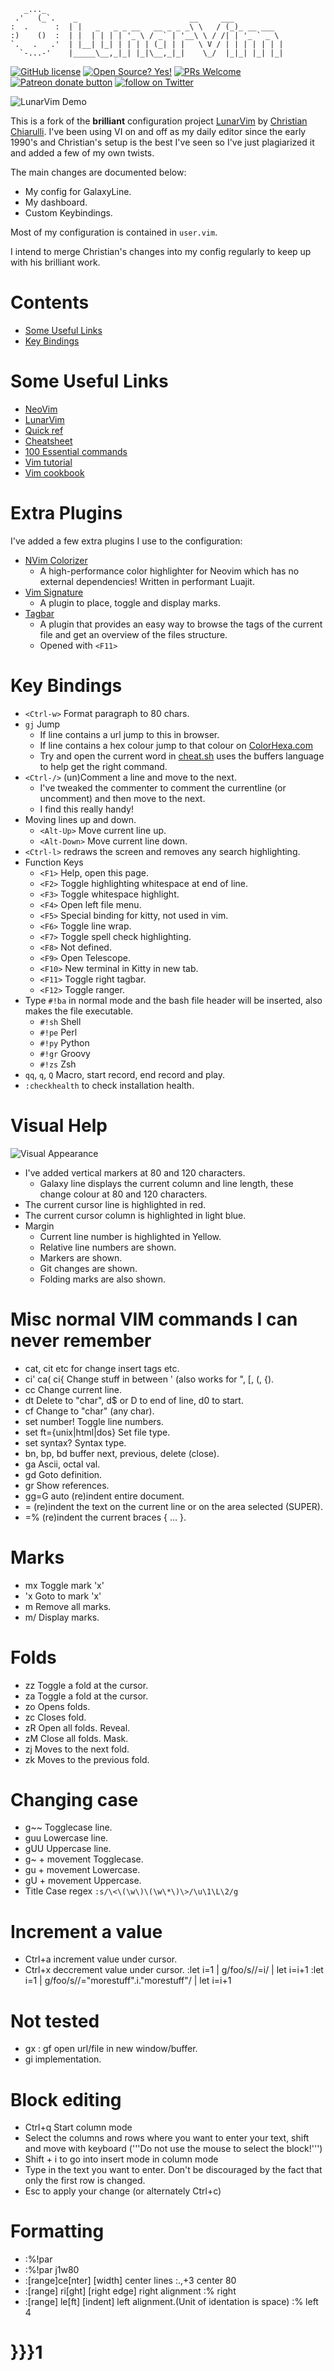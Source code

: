 ```
   _..._
 .'   (_`.    _                         __     ___
:  .      :  | |   _   _ _ __   __ _ _ _\ \   / (_)_ __ ___
:)    ()  :  | |  | | | | '_ \ / _` | '__\ \ / /| | '_ ` _ \
`.   .   .'  | |__| |_| | | | | (_| | |   \ V / | | | | | | |
  `-...-'    |_____\__,_|_| |_|\__,_|_|    \_/  |_|_| |_| |_|
```

<!-- Christian Information -->
<!-- {{{1 -->
[![GitHub license](https://img.shields.io/github/license/ChristianChiarulli/LunarVim)](https://github.com/ChristianChiarulli/LunarVim/blob/master/LICENSE)
[![Open Source? Yes!](https://badgen.net/badge/Open%20Source%20%3F/Yes%21/blue?icon=github)](https://github.com/ChristianChiarulli/lunarvim)
[![PRs Welcome](https://img.shields.io/badge/PRs-welcome-brightgreen.svg?style=flat-square)](http://makeapullrequest.com)
<a href="https://patreon.com/chrisatmachine" title="Donate to this project using Patreon"><img src="https://img.shields.io/badge/patreon-donate-yellow.svg" alt="Patreon donate button" /></a>
<a href="https://twitter.com/intent/follow?screen_name=chrisatmachine"><img src="https://img.shields.io/twitter/follow/chrisatmachine?style=social&logo=twitter" alt="follow on Twitter"></a>
<!-- }}}1 -->

<!-- Main Image -->
<!-- {{{1 -->
![LunarVim Demo](./utils/media/demo.png)
<!-- }}}1 -->

<!-- Introduction -->
<!-- {{{1 -->

This is a fork of the **brilliant** configuration project
[LunarVim](https://github.com/ChristianChiarulli/LunarVim) by [Christian
Chiarulli](https://twitter.com/intent/follow?screen_name=chrisatmachine).
I've been using VI on and off as my daily editor since the early 1990's and
Christian's setup is the best I've seen so I've just plagiarized it and added a
few of my own twists.

The main changes are documented below:

- My config for GalaxyLine.
- My dashboard.
- Custom Keybindings.

Most of my configuration is contained in ```user.vim```.

I intend to merge Christian's changes into my config regularly to keep up with
his brilliant work.

<!-- }}}1 -->

# Contents
<!-- {{{1 -->
- [Some Useful Links](#some-useful-links)
- [Key Bindings](#key-bindings)
<!-- }}}1 -->

# Some Useful Links
  <!-- {{{1 -->
- [NeoVim](https://neovim.io)
- [LunarVim](https://github.com/ChristianChiarulli/LunarVim)
- [Quick ref](http://tnerual.eriogerg.free.fr/vimqrc.html)
- [Cheatsheet](https://paulgorman.org/technical/vim.html)
- [100 Essential commands](https://catswhocode.com/vim-commands/)
- [Vim tutorial](https://www.openvim.com/)
- [Vim cookbook](http://www.oualline.com/vim-cook.html)
<!-- }}}1 -->

# Extra Plugins
<!-- {{{1 -->
I've added a few extra plugins I use to the configuration:

- [NVim Colorizer](https://github.com/norcalli/nvim-colorizer.lua)
  - A high-performance color highlighter for Neovim which has no external dependencies! Written in performant Luajit.
- [Vim Signature](https://github.com/kshenoy/vim-signature)
  - A plugin to place, toggle and display marks.
- [Tagbar](https://github.com/preservim/tagbar)
  - A plugin that provides an easy way to browse the tags of the current file and get an overview of the files structure.
  - Opened with ```<F11>```
<!-- }}}1 -->

# Key Bindings
<!-- {{{1 -->
- ```<Ctrl-w>``` Format paragraph to 80 chars.
- ```gj``` Jump
  - If line contains a url jump to this in browser.
  - If line contains a hex colour jump to that colour on [ColorHexa.com](https://www.colorhexa.com)
  - Try and open the current word in [cheat.sh](https://cheat.sh) uses the buffers language to help get the right command.
- ```<Ctrl-/>``` (un)Comment a line and move to the next.
  - I've tweaked the commenter to comment the currentline (or uncomment) and then move to the next.
  - I find this really handy!
- Moving lines up and down.
  - ```<Alt-Up>``` Move current line up.
  - ```<Alt-Down>``` Move current line down.
- ```<Ctrl-l>``` redraws the screen and removes any search highlighting.
- Function Keys
  - ```<F1>``` Help, open this page.
  - ```<F2>``` Toggle highlighting whitespace at end of line.
  - ```<F3>``` Toggle whitespace highlight.
  - ```<F4>``` Open left file menu.
  - ```<F5>``` Special binding for kitty, not used in vim.
  - ```<F6>``` Toggle line wrap.
  - ```<F7>``` Toggle spell check highlighting.
  - ```<F8>``` Not defined.
  - ```<F9>``` Open Telescope.
  - ```<F10>``` New terminal in Kitty in new tab.
  - ```<F11>``` Toggle right tagbar.
  - ```<F12>``` Toggle ranger.
- Type ```#!ba``` in normal mode and the bash file header will be inserted, also makes the file executable.
  - ```#!sh``` Shell
  - ```#!pe``` Perl
  - ```#!py``` Python
  - ```#!gr``` Groovy
  - ```#!zs``` Zsh
- ```qq```, ```q```, ```Q``` Macro, start record, end record and play.
- ```:checkhealth``` to check installation health.
<!-- }}}1 -->

# Visual Help
<!-- {{{1 -->
![Visual Appearance](./media/VisualAppearance.png)
- I've added vertical markers at 80 and 120 characters.
  - Galaxy line displays the current column and line length, these change colour at 80 and 120 characters.
- The current cursor line is highlighted in red.
- The current cursor column is highlighted in light blue.
- Margin
  - Current line number is highlighted in Yellow.
  - Relative line numbers are shown.
  - Markers are shown.
  - Git changes are shown.
  - Folding marks are also shown.
<!-- }}}1 -->

# Misc normal VIM commands I can never remember
<!-- {{{1 -->
- cat, cit etc for change insert tags etc.
- ci' ca( ci{ Change stuff in between ' (also works for ", [, (, {).
- cc Change current line.
- dt<char> Delete to "char", d\$ or D to end of line, d0 to start.
- cf<char> Change to "char" (any char).
- set number! Toggle line numbers.
- set ft={unix|html|dos} Set file type.
- set syntax? Syntax type.
- bn, bp, bd buffer next, previous, delete (close).
- ga Ascii, octal val.
- gd Goto definition.
- gr Show references.
- gg=G auto (re)indent entire document.
- = (re)indent the text on the current line or on the area selected (SUPER).
- =% (re)indent the current braces { ... }.
<!-- }}}1 -->

# Marks
  <!-- {{{1 -->
- mx Toggle mark 'x'
- 'x Goto to mark 'x'
- m<space> Remove all marks.
- m/ Display marks.
<!-- }}}1 -->

# Folds
  <!-- {{{1 -->
- zz Toggle a fold at the cursor.
- za Toggle a fold at the cursor.
- zo Opens folds.
- zc Closes fold.
- zR Open all folds. Reveal.
- zM Close all folds. Mask.
- zj Moves to the next fold.
- zk Moves to the previous fold.
<!-- }}}1 -->

# Changing case
  <!-- {{{1 -->
- g\~\~ Togglecase line.
- guu Lowercase line.
- gUU Uppercase line.
- g~ + movement Togglecase.
- gu + movement Lowercase.
- gU + movement Uppercase.
- Title Case regex ```:s/\<\(\w\)\(\w\*\)\>/\u\1\L\2/g```
<!-- }}}1 -->

# Increment a value
<!-- {{{12 -->
- Ctrl+a increment value under cursor.
- Ctrl+x deccrement value under cursor.
:let i=1 | g/foo/s//\=i/ | let i=i+1
:let i=1 | g/foo/s//\="morestuff".i."morestuff"/ | let i=i+1
<!-- }}}1 -->

# Not tested
<!-- {{{1 -->
- gx : gf open url/file in new window/buffer.
- gi implementation.
<!-- }}}1 -->

# Block editing
<!-- {{{1 -->
- Ctrl+q Start column mode
- Select the columns and rows where you want to enter your text, shift and move with keyboard ('''Do not use the mouse to select the block!''')
- Shift + i to go into insert mode in column mode
- Type in the text you want to enter. Don't be discouraged by the fact that only the first row is changed.
- Esc to apply your change (or alternately Ctrl+c)
<!-- }}}1 -->

# Formatting
<!-- {{{1 -->
- :%!par
- :%!par j1w80
- :[range]ce[nter] [width] center lines :.,+3 center 80
- :[range] ri[ght] [right edge] right alignment :% right
- :[range] le[ft] [indent] left alignment.(Unit of identation is space) :% left 4
# }}}1
<!-- }}}1 -->

